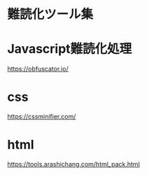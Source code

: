 難読化ツール集
==

# Javascript難読化処理
https://obfuscator.io/

# css
https://cssminifier.com/

# html
https://tools.arashichang.com/html_pack.html

